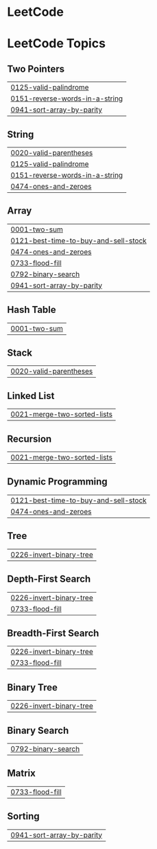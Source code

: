 # LeetCode
<!---LeetCode Topics Start-->
# LeetCode Topics
## Two Pointers
|  |
| ------- |
| [0125-valid-palindrome](https://github.com/poorvisingh1234/LeetCode/tree/master/0125-valid-palindrome) |
| [0151-reverse-words-in-a-string](https://github.com/poorvisingh1234/LeetCode/tree/master/0151-reverse-words-in-a-string) |
| [0941-sort-array-by-parity](https://github.com/poorvisingh1234/LeetCode/tree/master/0941-sort-array-by-parity) |
## String
|  |
| ------- |
| [0020-valid-parentheses](https://github.com/poorvisingh1234/LeetCode/tree/master/0020-valid-parentheses) |
| [0125-valid-palindrome](https://github.com/poorvisingh1234/LeetCode/tree/master/0125-valid-palindrome) |
| [0151-reverse-words-in-a-string](https://github.com/poorvisingh1234/LeetCode/tree/master/0151-reverse-words-in-a-string) |
| [0474-ones-and-zeroes](https://github.com/poorvisingh1234/LeetCode/tree/master/0474-ones-and-zeroes) |
## Array
|  |
| ------- |
| [0001-two-sum](https://github.com/poorvisingh1234/LeetCode/tree/master/0001-two-sum) |
| [0121-best-time-to-buy-and-sell-stock](https://github.com/poorvisingh1234/LeetCode/tree/master/0121-best-time-to-buy-and-sell-stock) |
| [0474-ones-and-zeroes](https://github.com/poorvisingh1234/LeetCode/tree/master/0474-ones-and-zeroes) |
| [0733-flood-fill](https://github.com/poorvisingh1234/LeetCode/tree/master/0733-flood-fill) |
| [0792-binary-search](https://github.com/poorvisingh1234/LeetCode/tree/master/0792-binary-search) |
| [0941-sort-array-by-parity](https://github.com/poorvisingh1234/LeetCode/tree/master/0941-sort-array-by-parity) |
## Hash Table
|  |
| ------- |
| [0001-two-sum](https://github.com/poorvisingh1234/LeetCode/tree/master/0001-two-sum) |
## Stack
|  |
| ------- |
| [0020-valid-parentheses](https://github.com/poorvisingh1234/LeetCode/tree/master/0020-valid-parentheses) |
## Linked List
|  |
| ------- |
| [0021-merge-two-sorted-lists](https://github.com/poorvisingh1234/LeetCode/tree/master/0021-merge-two-sorted-lists) |
## Recursion
|  |
| ------- |
| [0021-merge-two-sorted-lists](https://github.com/poorvisingh1234/LeetCode/tree/master/0021-merge-two-sorted-lists) |
## Dynamic Programming
|  |
| ------- |
| [0121-best-time-to-buy-and-sell-stock](https://github.com/poorvisingh1234/LeetCode/tree/master/0121-best-time-to-buy-and-sell-stock) |
| [0474-ones-and-zeroes](https://github.com/poorvisingh1234/LeetCode/tree/master/0474-ones-and-zeroes) |
## Tree
|  |
| ------- |
| [0226-invert-binary-tree](https://github.com/poorvisingh1234/LeetCode/tree/master/0226-invert-binary-tree) |
## Depth-First Search
|  |
| ------- |
| [0226-invert-binary-tree](https://github.com/poorvisingh1234/LeetCode/tree/master/0226-invert-binary-tree) |
| [0733-flood-fill](https://github.com/poorvisingh1234/LeetCode/tree/master/0733-flood-fill) |
## Breadth-First Search
|  |
| ------- |
| [0226-invert-binary-tree](https://github.com/poorvisingh1234/LeetCode/tree/master/0226-invert-binary-tree) |
| [0733-flood-fill](https://github.com/poorvisingh1234/LeetCode/tree/master/0733-flood-fill) |
## Binary Tree
|  |
| ------- |
| [0226-invert-binary-tree](https://github.com/poorvisingh1234/LeetCode/tree/master/0226-invert-binary-tree) |
## Binary Search
|  |
| ------- |
| [0792-binary-search](https://github.com/poorvisingh1234/LeetCode/tree/master/0792-binary-search) |
## Matrix
|  |
| ------- |
| [0733-flood-fill](https://github.com/poorvisingh1234/LeetCode/tree/master/0733-flood-fill) |
## Sorting
|  |
| ------- |
| [0941-sort-array-by-parity](https://github.com/poorvisingh1234/LeetCode/tree/master/0941-sort-array-by-parity) |
<!---LeetCode Topics End-->